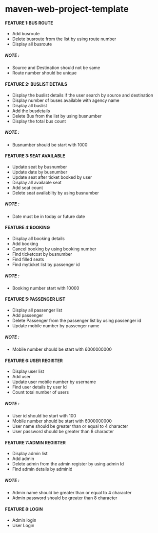 # maven-web-project-template
#### FEATURE 1:BUS ROUTE ####
* Add busroute 
* Delete busroute from the list by using route number
* Display all busroute

##### NOTE : #####

* Source and Destination should not be same
* Route number should be unique

#### FEATURE 2: BUSLIST DETAILS ####
* Display the buslist details if the user search by source and destination
* Display number of buses available with agency name
* Display all buslist
* Add the busdetails
* Delete Bus from the list by using busnumber
* Display the total bus count

##### NOTE : #####
* Busnumber should be start with 1000

#### FEATURE 3:SEAT AVAILABLE ####
* Update seat by busnumber
* Update date by busnumber
* Update seat after ticket booked by user
* Display all available seat
* Add seat count 
* Delete seat availabilty by using busnumber

##### NOTE : #####
* Date must be in today or future date

#### FEATURE 4:BOOKING ####
* Display all booking details
* Add booking 
* Cancel booking by using booking number
* Find ticketcost by busnumber
* Find filled seats
* Find myticket list by passenger id

##### NOTE : #####
* Booking number start with 10000

#### FEATURE 5:PASSENGER LIST ####
* Display all passenger list
* Add passenger
* Delete Passenger from the passenger list by using passenger id
* Update mobile number by passenger name

##### NOTE : #####
* Mobile number should be start with 6000000000

#### FEATURE 6:USER REGISTER ####
* Display user list
* Add user 
* Update user mobile number by username
* Find user details by user Id
* Count total number of users

##### NOTE : #####
* User id should be start with 100
* Mobile number should be start with 6000000000
* User name should be greater than or equal to 4 character
* User password should be greater than 8 character

#### FEATURE 7:ADMIN REGISTER ####
* Display admin list
* Add admin
* Delete admin from the admin register by using admin Id
* Find admin details by adminId

##### NOTE : #####
* Admin name should be greater than or equal to 4 character
* Admin password should be greater than 8 character

#### FEATURE 8:LOGIN ####
* Admin login
* User Login